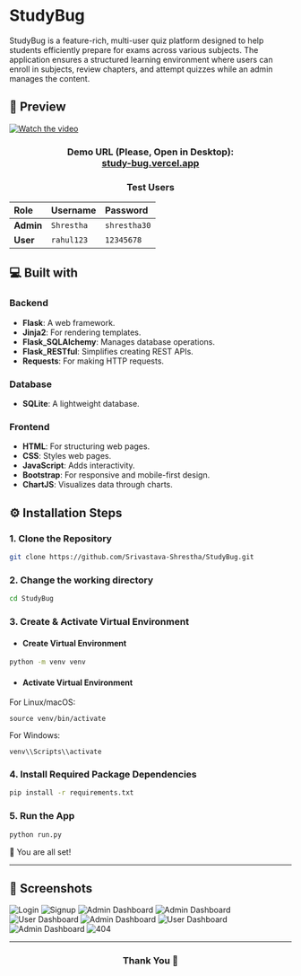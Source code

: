 # StudyBug
StudyBug is a feature-rich, multi-user quiz platform designed to help students efficiently prepare for exams across various subjects. The application ensures a structured learning environment where users can enroll in subjects, review chapters, and attempt quizzes while an admin manages the content.


## 🚀 Preview
[![Watch the video](https://github.com/Srivastava-Shrestha/Assets/blob/main/StudyBug/StudyBug15.png)](https://youtu.be/lq1KsgAVZAI?si=Xo6jDKpvBv8K7N6o)

<h3 align="center">
  Demo URL (Please, Open in Desktop):
  <br>
  <a href="https://study-bug.vercel.app" target="_blank"> study-bug.vercel.app </a>
</h3>

<div align="center">

<h3><strong>Test Users</strong></h3>

<table>
  <thead>
    <tr>
      <th align="left">Role</th>
      <th align="left">Username</th>
      <th align="left">Password</th>
    </tr>
  </thead>
  <tbody>
    <tr>
      <td><strong>Admin</strong></td>
      <td><code>Shrestha</code></td>
      <td><code>shrestha30</code></td>
    </tr>
    <tr>
      <td><strong>User</strong></td>
      <td><code>rahul123</code></td>
      <td><code>12345678</code></td>
    </tr>
  </tbody>
</table>

</div>




## 💻 Built with

### Backend
- **Flask**: A web framework.
- **Jinja2**: For rendering templates.
- **Flask_SQLAlchemy**: Manages database operations.
- **Flask_RESTful**: Simplifies creating REST APIs.
- **Requests**: For making HTTP requests.

### Database
- **SQLite**: A lightweight database.

### Frontend
- **HTML**: For structuring web pages.
- **CSS**: Styles web pages.
- **JavaScript**: Adds interactivity.
- **Bootstrap**: For responsive and mobile-first design.
- **ChartJS**: Visualizes data through charts.

## ⚙️ Installation Steps

### 1. Clone the Repository
```bash
git clone https://github.com/Srivastava-Shrestha/StudyBug.git
```
### 2. Change the working directory
```bash
cd StudyBug
```

### 3. Create & Activate Virtual Environment
- #### Create Virtual Environment
  
```bash
python -m venv venv
```

- #### Activate Virtual Environment
For Linux/macOS:
```
source venv/bin/activate
```
For Windows:
```
venv\\Scripts\\activate
```

### 4. Install Required Package Dependencies
```bash
pip install -r requirements.txt
```

### 5. Run the App
```bash
python run.py
```
🌟 You are all set!
<hr>

## 📸 Screenshots
![Login](https://github.com/Srivastava-Shrestha/Assets/blob/main/StudyBug/StudyBug12.png)
![Signup](https://github.com/Srivastava-Shrestha/Assets/blob/main/StudyBug/StudyBug13.png)
![Admin Dashboard](https://github.com/Srivastava-Shrestha/Assets/blob/main/StudyBug/StudyBug1.png)
![Admin Dashboard](https://github.com/Srivastava-Shrestha/Assets/blob/main/StudyBug/StudyBug2.png)
![User Dashboard](https://github.com/Srivastava-Shrestha/Assets/blob/main/StudyBug/StudyBug7.png)
![Admin Dashboard](https://github.com/Srivastava-Shrestha/Assets/blob/main/StudyBug/StudyBug5.png)
![User Dashboard](https://github.com/Srivastava-Shrestha/Assets/blob/main/StudyBug/StudyBug11.png)
![Admin Dashboard](https://github.com/Srivastava-Shrestha/Assets/blob/main/StudyBug/StudyBug3.png)
![404](https://github.com/Srivastava-Shrestha/Assets/blob/main/StudyBug/StudyBug14.png)





<hr>
<h3 align="center">
Thank You 🐻
</h3>
